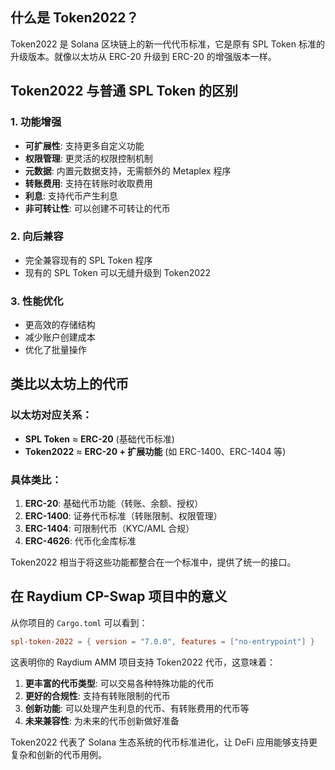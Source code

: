 ## 什么是 Token2022？

Token2022 是 Solana 区块链上的新一代代币标准，它是原有 SPL Token 标准的升级版本。就像以太坊从 ERC-20 升级到 ERC-20 的增强版本一样。

## Token2022 与普通 SPL Token 的区别

### 1. **功能增强**
- **可扩展性**: 支持更多自定义功能
- **权限管理**: 更灵活的权限控制机制
- **元数据**: 内置元数据支持，无需额外的 Metaplex 程序
- **转账费用**: 支持在转账时收取费用
- **利息**: 支持代币产生利息
- **非可转让性**: 可以创建不可转让的代币

### 2. **向后兼容**
- 完全兼容现有的 SPL Token 程序
- 现有的 SPL Token 可以无缝升级到 Token2022

### 3. **性能优化**
- 更高效的存储结构
- 减少账户创建成本
- 优化了批量操作

## 类比以太坊上的代币

### 以太坊对应关系：
- **SPL Token** ≈ **ERC-20** (基础代币标准)
- **Token2022** ≈ **ERC-20 + 扩展功能** (如 ERC-1400、ERC-1404 等)

### 具体类比：
1. **ERC-20**: 基础代币功能（转账、余额、授权）
2. **ERC-1400**: 证券代币标准（转账限制、权限管理）
3. **ERC-1404**: 可限制代币（KYC/AML 合规）
4. **ERC-4626**: 代币化金库标准

Token2022 相当于将这些功能都整合在一个标准中，提供了统一的接口。

## 在 Raydium CP-Swap 项目中的意义

从你项目的 `Cargo.toml` 可以看到：
```toml
spl-token-2022 = { version = "7.0.0", features = ["no-entrypoint"] }
```

这表明你的 Raydium AMM 项目支持 Token2022 代币，这意味着：

1. **更丰富的代币类型**: 可以交易各种特殊功能的代币
2. **更好的合规性**: 支持有转账限制的代币
3. **创新功能**: 可以处理产生利息的代币、有转账费用的代币等
4. **未来兼容性**: 为未来的代币创新做好准备

Token2022 代表了 Solana 生态系统的代币标准进化，让 DeFi 应用能够支持更复杂和创新的代币用例。